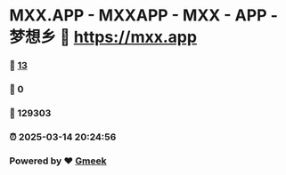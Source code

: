 # MXX.APP - MXXAPP - MXX - APP -  梦想乡 :link: https://mxx.app 
### :page_facing_up: [13](https://mxx.app/tag.html) 
### :speech_balloon: 0 
### :hibiscus: 129303 
### :alarm_clock: 2025-03-14 20:24:56 
### Powered by :heart: [Gmeek](https://github.com/Meekdai/Gmeek)
